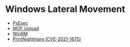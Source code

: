 # Windows Lateral Movement

 - [PsExec](./psexec.md)
 - [MOF Upload](./mof_upload.md)
 - [WinRM](./winrm.md)
 - [PrintNightmare (CVE-2021-1675)](./printnightmare.md)